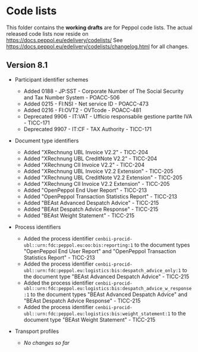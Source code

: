 # Code lists

This folder contains the **working drafts** are for Peppol code lists.
The actual released code lists now reside on https://docs.peppol.eu/edelivery/codelists/
See https://docs.peppol.eu/edelivery/codelists/changelog.html for all changes.

## Version 8.1

* Participant identifier schemes
    * Added 0188 - JP:SST - Corporate Number of The Social Security and Tax Number System - POACC-506
    * Added 0215 - FI:NSI - Net service ID - POACC-473
    * Added 0216 - FI:OVT2 - OVTcode - POACC-481
    * Deprecated 9906 - IT:VAT - Ufficio responsabile gestione partite IVA - TICC-171
    * Deprecated 9907 - IT:CF - TAX Authority - TICC-171

* Document type identifiers
    * Added "XRechnung UBL Invoice V2.2" - TICC-204
    * Added "XRechnung UBL CreditNote V2.2" - TICC-204
    * Added "XRechnung CII Invoice V2.2" - TICC-204
    * Added "XRechnung UBL Invoice V2.2 Extension" - TICC-205
    * Added "XRechnung UBL CreditNote V2.2 Extension" - TICC-205
    * Added "XRechnung CII Invoice V2.2 Extension" - TICC-205
    * Added "OpenPeppol End User Report" - TICC-213
    * Added "OpenPeppol Transaction Statistics Report" - TICC-213
    * Added "BEAst Advanced Despatch Advice" - TICC-215
    * Added "BEAst Despatch Advice Response" - TICC-215
    * Added "BEAst Weight Statement" - TICC-215

* Process identifiers
    * Added the process identifier <code>cenbii-procid-ubl::urn:fdc:peppol.eu:oo:bis:reporting:1</code> to the document types "OpenPeppol End User Report" and "OpenPeppol Transaction Statistics Report" - TICC-213
    * Added the process identifier <code>cenbii-procid-ubl::urn:fdc:peppol.eu:logistics:bis:despatch_advice_only:1</code> to the document type "BEAst Advanced Despatch Advice" - TICC-215
    * Added the process identifier <code>cenbii-procid-ubl::urn:fdc:peppol.eu:logistics:bis:despatch_advice_w_response:1</code> to the document types "BEAst Advanced Despatch Advice" and "BEAst Despatch Advice Response" - TICC-215
    * Added the process identifier <code>cenbii-procid-ubl::urn:fdc:peppol.eu:logistics:bis:weight_statement:1</code> to the document type "BEAst Weight Statement" - TICC-215
    

* Transport profiles
    * *No changes so far*
